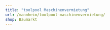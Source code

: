 ```yaml
---
title: "toolpool Maschinenvermietung"
url: /mannheim/toolpool-maschinenvermietung/
shop: Baumarkt
---
```


